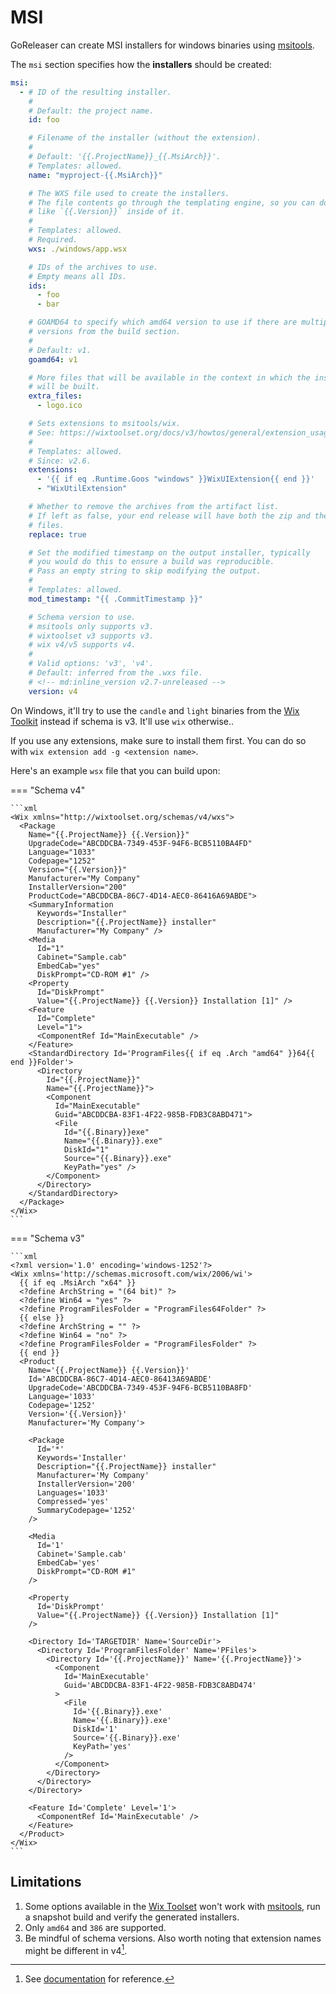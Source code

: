 # MSI

<!-- md:pro -->

GoReleaser can create MSI installers for windows binaries using [msitools][].

The `msi` section specifies how the **installers** should be created:

```yaml title=".goreleaser.yaml"
msi:
  - # ID of the resulting installer.
    #
    # Default: the project name.
    id: foo

    # Filename of the installer (without the extension).
    #
    # Default: '{{.ProjectName}}_{{.MsiArch}}'.
    # Templates: allowed.
    name: "myproject-{{.MsiArch}}"

    # The WXS file used to create the installers.
    # The file contents go through the templating engine, so you can do things
    # like `{{.Version}}` inside of it.
    #
    # Templates: allowed.
    # Required.
    wxs: ./windows/app.wsx

    # IDs of the archives to use.
    # Empty means all IDs.
    ids:
      - foo
      - bar

    # GOAMD64 to specify which amd64 version to use if there are multiple
    # versions from the build section.
    #
    # Default: v1.
    goamd64: v1

    # More files that will be available in the context in which the installer
    # will be built.
    extra_files:
      - logo.ico

    # Sets extensions to msitools/wix.
    # See: https://wixtoolset.org/docs/v3/howtos/general/extension_usage_introduction/
    #
    # Templates: allowed.
    # Since: v2.6.
    extensions:
      - '{{ if eq .Runtime.Goos "windows" }}WixUIExtension{{ end }}'
      - "WixUtilExtension"

    # Whether to remove the archives from the artifact list.
    # If left as false, your end release will have both the zip and the msi
    # files.
    replace: true

    # Set the modified timestamp on the output installer, typically
    # you would do this to ensure a build was reproducible.
    # Pass an empty string to skip modifying the output.
    #
    # Templates: allowed.
    mod_timestamp: "{{ .CommitTimestamp }}"

    # Schema version to use.
    # msitools only supports v3.
    # wixtoolset v3 supports v3.
    # wix v4/v5 supports v4.
    #
    # Valid options: 'v3', 'v4'.
    # Default: inferred from the .wxs file.
    # <!-- md:inline_version v2.7-unreleased -->
    version: v4
```

On Windows, it'll try to use the `candle` and `light` binaries from the
[Wix Toolkit][wix] instead if schema is v3. It'll use `wix` otherwise..

If you use any extensions, make sure to install them first. You can do so with
`wix extension add -g <extension name>`.

Here's an example `wsx` file that you can build upon:

=== "Schema v4"

    ```xml
    <Wix xmlns="http://wixtoolset.org/schemas/v4/wxs">
      <Package
        Name="{{.ProjectName}} {{.Version}}"
        UpgradeCode="ABCDDCBA-7349-453F-94F6-BCB5110BA4FD"
        Language="1033"
        Codepage="1252"
        Version="{{.Version}}"
        Manufacturer="My Company"
        InstallerVersion="200"
        ProductCode="ABCDDCBA-86C7-4D14-AEC0-86416A69ABDE">
        <SummaryInformation
          Keywords="Installer"
          Description="{{.ProjectName}} installer"
          Manufacturer="My Company" />
        <Media
          Id="1"
          Cabinet="Sample.cab"
          EmbedCab="yes"
          DiskPrompt="CD-ROM #1" />
        <Property
          Id="DiskPrompt"
          Value="{{.ProjectName}} {{.Version}} Installation [1]" />
        <Feature
          Id="Complete"
          Level="1">
          <ComponentRef Id="MainExecutable" />
        </Feature>
        <StandardDirectory Id='ProgramFiles{{ if eq .Arch "amd64" }}64{{ end }}Folder'>
          <Directory
            Id="{{.ProjectName}}"
            Name="{{.ProjectName}}">
            <Component
              Id="MainExecutable"
              Guid="ABCDDCBA-83F1-4F22-985B-FDB3C8ABD471">
              <File
                Id="{{.Binary}}exe"
                Name="{{.Binary}}.exe"
                DiskId="1"
                Source="{{.Binary}}.exe"
                KeyPath="yes" />
            </Component>
          </Directory>
        </StandardDirectory>
      </Package>
    </Wix>
    ```

=== "Schema v3"

    ```xml
    <?xml version='1.0' encoding='windows-1252'?>
    <Wix xmlns='http://schemas.microsoft.com/wix/2006/wi'>
      {{ if eq .MsiArch "x64" }}
      <?define ArchString = "(64 bit)" ?>
      <?define Win64 = "yes" ?>
      <?define ProgramFilesFolder = "ProgramFiles64Folder" ?>
      {{ else }}
      <?define ArchString = "" ?>
      <?define Win64 = "no" ?>
      <?define ProgramFilesFolder = "ProgramFilesFolder" ?>
      {{ end }}
      <Product
        Name='{{.ProjectName}} {{.Version}}'
        Id='ABCDDCBA-86C7-4D14-AEC0-86413A69ABDE'
        UpgradeCode='ABCDDCBA-7349-453F-94F6-BCB5110BA8FD'
        Language='1033'
        Codepage='1252'
        Version='{{.Version}}'
        Manufacturer='My Company'>

        <Package
          Id='*'
          Keywords='Installer'
          Description="{{.ProjectName}} installer"
          Manufacturer='My Company'
          InstallerVersion='200'
          Languages='1033'
          Compressed='yes'
          SummaryCodepage='1252'
        />

        <Media
          Id='1'
          Cabinet='Sample.cab'
          EmbedCab='yes'
          DiskPrompt="CD-ROM #1"
        />

        <Property
          Id='DiskPrompt'
          Value="{{.ProjectName}} {{.Version}} Installation [1]"
        />

        <Directory Id='TARGETDIR' Name='SourceDir'>
          <Directory Id='ProgramFilesFolder' Name='PFiles'>
            <Directory Id='{{.ProjectName}}' Name='{{.ProjectName}}'>
              <Component
                Id='MainExecutable'
                Guid='ABCDDCBA-83F1-4F22-985B-FDB3C8ABD474'
              >
                <File
                  Id='{{.Binary}}.exe'
                  Name='{{.Binary}}.exe'
                  DiskId='1'
                  Source='{{.Binary}}.exe'
                  KeyPath='yes'
                />
              </Component>
            </Directory>
          </Directory>
        </Directory>

        <Feature Id='Complete' Level='1'>
          <ComponentRef Id='MainExecutable' />
        </Feature>
      </Product>
    </Wix>
    ```

## Limitations

1. Some options available in the [Wix Toolset][wix] won't work with
   [msitools][], run a snapshot build and verify the generated installers.
1. Only `amd64` and `386` are supported.
1. Be mindful of schema versions. Also worth noting that extension names might
   be different in v4[^exts].

<!-- md:templates -->

[msitools]: https://wiki.gnome.org/msitools
[wix]: https://wixtoolset.org

[^exts]: See [documentation](https://wixtoolset.org/docs/fourthree/faqs/#wixext34) for reference.
